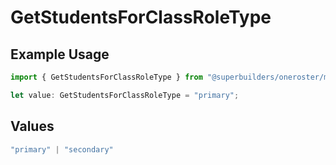 # GetStudentsForClassRoleType

## Example Usage

```typescript
import { GetStudentsForClassRoleType } from "@superbuilders/oneroster/models/operations";

let value: GetStudentsForClassRoleType = "primary";
```

## Values

```typescript
"primary" | "secondary"
```